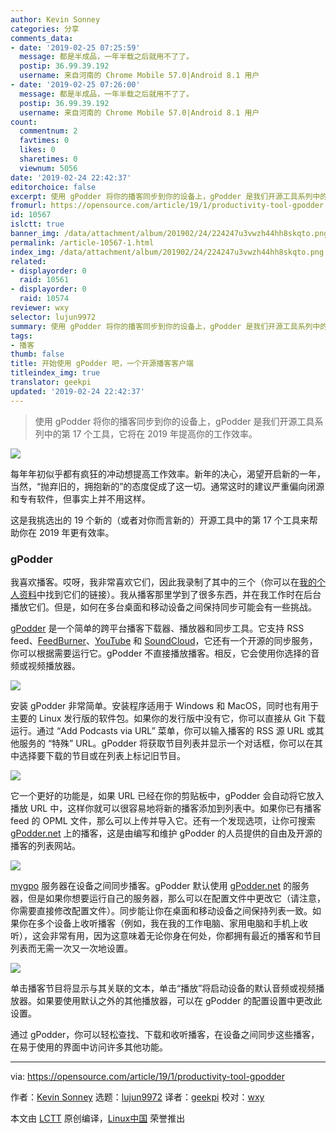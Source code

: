 ```yaml
---
author: Kevin Sonney
categories: 分享
comments_data:
- date: '2019-02-25 07:25:59'
  message: 都是半成品，一年半载之后就用不了了。
  postip: 36.99.39.192
  username: 来自河南的 Chrome Mobile 57.0|Android 8.1 用户
- date: '2019-02-25 07:26:00'
  message: 都是半成品，一年半载之后就用不了了。
  postip: 36.99.39.192
  username: 来自河南的 Chrome Mobile 57.0|Android 8.1 用户
count:
  commentnum: 2
  favtimes: 0
  likes: 0
  sharetimes: 0
  viewnum: 5056
date: '2019-02-24 22:42:37'
editorchoice: false
excerpt: 使用 gPodder 将你的播客同步到你的设备上，gPodder 是我们开源工具系列中的第 17 个工具，它将在 2019 年提高你的工作效率。
fromurl: https://opensource.com/article/19/1/productivity-tool-gpodder
id: 10567
islctt: true
banner_img: /data/attachment/album/201902/24/224247u3vwzh44hh8skqto.png
permalink: /article-10567-1.html
index_img: /data/attachment/album/201902/24/224247u3vwzh44hh8skqto.png.thumb.jpg
related:
- displayorder: 0
  raid: 10561
- displayorder: 0
  raid: 10574
reviewer: wxy
selector: lujun9972
summary: 使用 gPodder 将你的播客同步到你的设备上，gPodder 是我们开源工具系列中的第 17 个工具，它将在 2019 年提高你的工作效率。
tags:
- 播客
thumb: false
title: 开始使用 gPodder 吧，一个开源播客客户端
titleindex_img: true
translator: geekpi
updated: '2019-02-24 22:42:37'
---
```



> 
> 使用 gPodder 将你的播客同步到你的设备上，gPodder 是我们开源工具系列中的第 17 个工具，它将在 2019 年提高你的工作效率。
> 
> 
> 


![](/data/attachment/album/201902/24/224247u3vwzh44hh8skqto.png)


每年年初似乎都有疯狂的冲动想提高工作效率。新年的决心，渴望开启新的一年，当然，“抛弃旧的，拥抱新的”的态度促成了这一切。通常这时的建议严重偏向闭源和专有软件，但事实上并不用这样。


这是我挑选出的 19 个新的（或者对你而言新的）开源工具中的第 17 个工具来帮助你在 2019 年更有效率。


### gPodder


我喜欢播客。哎呀，我非常喜欢它们，因此我录制了其中的三个（你可以在[我的个人资料](https://opensource.com/users/ksonney)中找到它们的链接）。我从播客那里学到了很多东西，并在我工作时在后台播放它们。但是，如何在多台桌面和移动设备之间保持同步可能会有一些挑战。


[gPodder](https://gpodder.github.io/) 是一个简单的跨平台播客下载器、播放器和同步工具。它支持 RSS feed、[FeedBurner](https://feedburner.google.com/)、[YouTube](https://youtube.com) 和 [SoundCloud](https://soundcloud.com/)，它还有一个开源的同步服务，你可以根据需要运行它。gPodder 不直接播放播客。相反，它会使用你选择的音频或视频播放器。


![](/data/attachment/album/201902/24/224256yi4h1zimzqeeci7q.png)


安装 gPodder 非常简单。安装程序适用于 Windows 和 MacOS，同时也有用于主要的 Linux 发行版的软件包。如果你的发行版中没有它，你可以直接从 Git 下载运行。通过 “Add Podcasts via URL” 菜单，你可以输入播客的 RSS 源 URL 或其他服务的 “特殊” URL。gPodder 将获取节目列表并显示一个对话框，你可以在其中选择要下载的节目或在列表上标记旧节目。


![](/data/attachment/album/201902/24/224308anlxxmzx4nmgy6fm.png)


它一个更好的功能是，如果 URL 已经在你的剪贴板中，gPodder 会自动将它放入播放 URL 中，这样你就可以很容易地将新的播客添加到列表中。如果你已有播客 feed 的 OPML 文件，那么可以上传并导入它。还有一个发现选项，让你可搜索 [gPodder.net](http://gpodder.net) 上的播客，这是由编写和维护 gPodder 的人员提供的自由及开源的播客的列表网站。


![](/data/attachment/album/201902/24/224313r9epv5dqf8vq8vz2.png)


[mygpo](https://github.com/gpodder/mygpo) 服务器在设备之间同步播客。gPodder 默认使用 [gPodder.net](http://gPodder.net) 的服务器，但是如果你想要运行自己的服务器，那么可以在配置文件中更改它（请注意，你需要直接修改配置文件）。同步能让你在桌面和移动设备之间保持列表一致。如果你在多个设备上收听播客（例如，我在我的工作电脑、家用电脑和手机上收听），这会非常有用，因为这意味着无论你身在何处，你都拥有最近的播客和节目列表而无需一次又一次地设置。


![](/data/attachment/album/201902/24/224324rky00j3h3tty4y4h.png)


单击播客节目将显示与其关联的文本，单击“播放”将启动设备的默认音频或视频播放器。如果要使用默认之外的其他播放器，可以在 gPodder 的配置设置中更改此设置。


通过 gPodder，你可以轻松查找、下载和收听播客，在设备之间同步这些播客，在易于使用的界面中访问许多其他功能。




---


via: <https://opensource.com/article/19/1/productivity-tool-gpodder>


作者：[Kevin Sonney](https://opensource.com/users/ksonney "Kevin Sonney") 选题：[lujun9972](https://github.com/lujun9972) 译者：[geekpi](https://github.com/geekpi) 校对：[wxy](https://github.com/wxy)


本文由 [LCTT](https://github.com/LCTT/TranslateProject) 原创编译，[Linux中国](https://linux.cn/) 荣誉推出